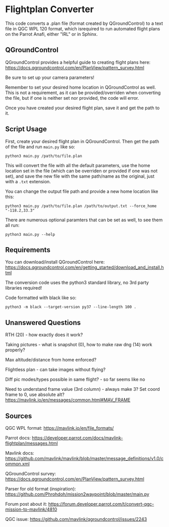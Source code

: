 # Flightplan Converter

This code converts a .plan file (format created by QGroundControl) to a text file in QGC WPL 120 format, which isrequired to run automated flight plans on the Parrot Anafi, either "IRL" or in Sphinx. 


## QGroundControl

QGroundControl provides a helpful guide to creating flight plans here: https://docs.qgroundcontrol.com/en/PlanView/pattern_survey.html

Be sure to set up your camera parameters!

Remember to set your desired home location in QGroundControl as well. This is not a requirement, as it can be provided/overriden when converting the file, but if one is neither set nor provided, the code will error.

Once you have created your desired flight plan, save it and get the path to it. 


## Script Usage

First, create your desired flight plan in QGroundControl. Then get the path of the file and run `main.py` like so:

```
python3 main.py /path/to/file.plan
```

This will convert the file with all the default parameters, use the home location set in the file (which can be overriden or provided if one was not set), and save the new file with the same path/name as the original, just with a `.txt` extension.

You can change the output file path and provide a new home location like this:

```
python3 main.py /path/to/file.plan /path/to/output.txt --force_home "-118.2,33.3"
```

There are numerous optional paramters that can be set as well, to see them all run:

```
python3 main.py --help
```


## Requirements

You can download/install QGroundControl here: https://docs.qgroundcontrol.com/en/getting_started/download_and_install.html 

The conversion code uses the python3 standard library, no 3rd party libraries required!

Code formatted with black like so:

```
python3 -m black --target-version py37 --line-length 100 .
```

## Unanswered Questions

RTH (20) - how exactly does it work?

Taking pictures - what is snapshot (0), how to make raw dng (14) work properly?

Max altitude/distance from home enforced? 

Flightless plan - can take images without flying?

Diff pic modes/types possible in same flight? - so far seems like no

Need to understand frame value (3rd column) - always make 3?
Set coord frame to 0, use absolute alt?
https://mavlink.io/en/messages/common.html#MAV_FRAME


## Sources

QGC WPL format: https://mavlink.io/en/file_formats/

Parrot docs: https://developer.parrot.com/docs/mavlink-flightplan/messages.html

Mavlink docs: https://github.com/mavlink/mavlink/blob/master/message_definitions/v1.0/common.xml

QGroundControl survey: https://docs.qgroundcontrol.com/en/PlanView/pattern_survey.html

Parser for old format (inspiration): https://github.com/Phrohdoh/mission2waypoint/blob/master/main.py

Forum post about it: https://forum.developer.parrot.com/t/convert-qgc-mission-to-mavlink/4810

QGC issue: https://github.com/mavlink/qgroundcontrol/issues/2243
